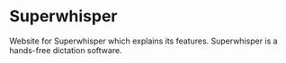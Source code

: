 # Superwhisper
Website for Superwhisper which explains its features. Superwhisper is a hands-free dictation software. 
